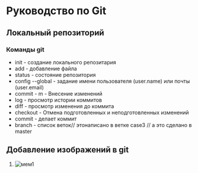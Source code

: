 # Руководство по Git
## Локальный репозиторий
### Команды git

* init - создание локального репозитария
* add - добавление файла
* status - состояние репозитория
* config --global - задание имени пользователя (user.name) или почты (user.email)
* commit - m - Внесение изменений
* log - просмотр истории коммитов
* diff - просмотр изменения до коммита
* checkout - Отмена подготовленных и неподготовленных изменений
* commit - делает коммит
* branch - список веток// этонаписано в ветке case3 // а это сделано в master

## Добавление изображений в git
1. ![мем1](%D0%BC%D0%B5%D0%BC1.jpg)